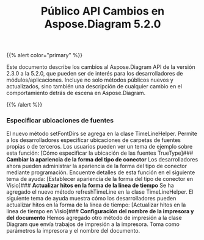 ﻿---
title: Público API Cambios en Aspose.Diagram 5.2.0
type: docs
weight: 50
url: /es/java/public-api-changes-in-aspose-diagram-5-2-0/
---
{{% alert color="primary" %}} 

Este documento describe los cambios al Aspose.Diagram API de la versión 2.3.0 a la 5.2.0, que pueden ser de interés para los desarrolladores de módulos/aplicaciones. Incluye no solo métodos públicos nuevos y actualizados, sino también una descripción de cualquier cambio en el comportamiento detrás de escena en Aspose.Diagram.

{{% /alert %}} 
### **Especificar ubicaciones de fuentes**
El nuevo método setFontDirs se agrega en la clase TimeLineHelper. Permite a los desarrolladores especificar ubicaciones de carpetas de fuentes propias o de terceros. Los usuarios pueden ver un tema de ejemplo sobre esta función: [Cómo especificar la ubicación de las fuentes TrueType]### **Cambiar la apariencia de la forma del tipo de conector**
Los desarrolladores ahora pueden administrar la apariencia de la forma del tipo de conector mediante programación. Encuentre detalles de esta función en el siguiente tema de ayuda: [Establecer apariencia de la forma del tipo de conector en Visio]### **Actualizar hitos en la forma de la línea de tiempo**
Se ha agregado el nuevo método refreshTimeLine en la clase TimeLineHelper. El siguiente tema de ayuda muestra cómo los desarrolladores pueden actualizar hitos en la forma de la línea de tiempo: [Actualizar hitos en la línea de tiempo en Visio]### **Configuración del nombre de la impresora y del documento**
Hemos agregado otro método de impresión a la clase Diagram que envía trabajos de impresión a la impresora. Toma como parámetros la impresora y el nombre del documento.
